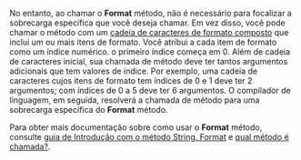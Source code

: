
No entanto, ao chamar o **Format** método, não é necessário para focalizar a sobrecarga específica que você deseja chamar. Em vez disso, você pode chamar o método com um [cadeia de caracteres de formato composto](~/docs/standard/base-types/composite-formatting.md) que inclui um ou mais itens de formato. Você atribui a cada item de formato como um índice numérico. o primeiro índice começa em 0. Além de cadeia de caracteres inicial, sua chamada de método deve ter tantos argumentos adicionais que tem valores de índice. Por exemplo, uma cadeia de caracteres cujos itens de formato tem índices de 0 e 1 deve ter 2 argumentos; com índices de 0 a 5 deve ter 6 argumentos. O compilador de linguagem, em seguida, resolverá a chamada de método para uma sobrecarga específica do **Format** método.   
 
Para obter mais documentação sobre como usar o **Format** método, consulte [guia de Introdução com o método String. Format](#Starting) e [qual método é chamada?](#FTaskList).    
